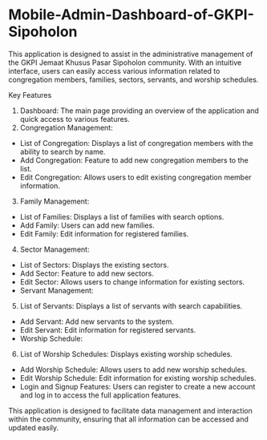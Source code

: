 # Mobile-Admin-Dashboard-of-GKPI-Sipoholon

This application is designed to assist in the administrative management of the GKPI Jemaat Khusus Pasar Sipoholon community. With an intuitive interface, users can easily access various information related to congregation members, families, sectors, servants, and worship schedules.

Key Features
1. Dashboard: The main page providing an overview of the application and quick access to various features.
2. Congregation Management:
- List of Congregation: Displays a list of congregation members with the ability to search by name.
- Add Congregation: Feature to add new congregation members to the list.
- Edit Congregation: Allows users to edit existing congregation member information.
3. Family Management:
- List of Families: Displays a list of families with search options.
- Add Family: Users can add new families.
- Edit Family: Edit information for registered families.
4. Sector Management:
- List of Sectors: Displays the existing sectors.
- Add Sector: Feature to add new sectors.
- Edit Sector: Allows users to change information for existing sectors.
- Servant Management:
5. List of Servants: Displays a list of servants with search capabilities.
- Add Servant: Add new servants to the system.
- Edit Servant: Edit information for registered servants.
- Worship Schedule:
6. List of Worship Schedules: Displays existing worship schedules.
- Add Worship Schedule: Allows users to add new worship schedules.
- Edit Worship Schedule: Edit information for existing worship schedules.
- Login and Signup Features: Users can register to create a new account and log in to access the full application features.

This application is designed to facilitate data management and interaction within the community, ensuring that all information can be accessed and updated easily.
